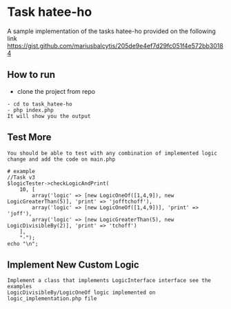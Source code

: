 # Task hatee-ho

A sample implementation of the tasks hatee-ho provided on the following link
https://gist.github.com/mariusbalcytis/205de9e4ef7d29fc051f4e572bb30184 

## How to run
- clone the project from repo
```
- cd to task_hatee-ho
- php index.php
It will show you the output
```

## Test More
```
You should be able to test with any combination of implemented logic change and add the code on main.php

# example
//Task v3
$logicTester->checkLogicAndPrint(
	10, [
		array('logic' => [new LogicOneOf([1,4,9]), new LogicGreaterThan(5)], 'print' => 'jofftchoff'),
		array('logic' => [new LogicOneOf([1,4,9])], 'print' => 'joff'),
	 	array('logic' => [new LogicGreaterThan(5), new LogicDivisibleBy(2)], 'print' => 'tchoff')
	], 
	"-");
echo "\n";
```

## Implement New Custom Logic
```
Implement a class that implements LogicInterface interface see the examples  
LogicDivisibleBy/LogicOneOf logic implemented on logic_implementation.php file
```
